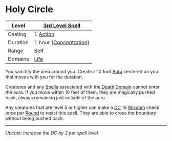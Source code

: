 # Holy Circle

| Level    | [3rd Level Spell](3rd%20Level%20Spells.md)                       |
| -------- | ---------------------------------------------------------------- |
| Casting  | 1 [Action](../../../../Game%20Procedures/Action.md)              |
| Duration | 1 hour ([Concentration](../../../Spellcasting/Concentration.md)) |
| Range    | Self                                                             |
| Domains  | [Life](../../Spell%20Domains/Life.md)                         |

You sanctify the area around you. Create a 10 foot [Aura](../../Areas%20of%20Effect/Aura.md) centered on you that moves with you for the duration.

Creatures and any [Spells](../../../Spellcasting/Spells.md) associated with the [Death](../../Spell%20Domains/Death.md) [Domain](../../Spell%20Domains/Spell%20Domains.md) cannot enter the aura. If you move within 10 feet of them, they are magically pushed back, always remaining just outside of the aura.

Any creatures that are level 5 or higher can make a [DC](../../../../Game%20Procedures/DC.md) 16 [Wisdom](../../../../Player%20Characters/Chosen%20Statistics/Wisdom.md) check once per [Round](../../../../Game%20Procedures/Round.md) to resist this spell. They are able to cross the boundary without being pushed back.

---
*Upcast: Increase the DC by 2 per spell level.*

